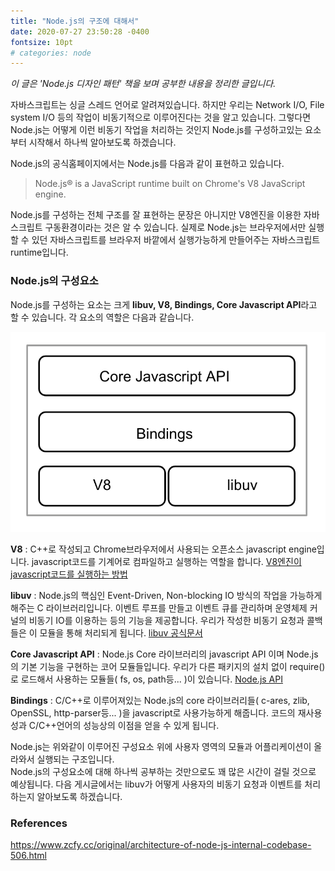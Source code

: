 ```yaml
---
title: "Node.js의 구조에 대해서"
date: 2020-07-27 23:50:28 -0400
fontsize: 10pt
# categories: node
---
```

 _이 글은 'Node.js 디자인 패턴' 책을 보며 공부한 내용을 정리한 글입니다._   
 
자바스크립트는 싱글 스레드 언어로 알려져있습니다. 하지만 우리는 Network I/O, File system I/O 등의 작업이 비동기적으로 이루어진다는 것을 알고 있습니다. 그렇다면 Node.js는 어떻게 이런 비동기 작업을 처리하는 것인지 Node.js를 구성하고있는 요소부터 시작해서 하나씩 알아보도록 하겠습니다.  

Node.js의 공식홈페이지에서는 Node.js를 다음과 같이 표현하고 있습니다.
  
> Node.js® is a JavaScript runtime built on Chrome's V8 JavaScript engine.  

Node.js를 구성하는 전체 구조를 잘 표현하는 문장은 아니지만 V8엔진을 이용한 자바스크립트 구동환경이라는 것은 알 수 있습니다. 실제로 Node.js는 브라우저에서만 실행할 수 있던 자바스크립트를 브라우저 바깥에서 실행가능하게 만들어주는 자바스크립트 runtime입니다.  

### Node.js의 구성요소  

Node.js를 구성하는 요소는 크게 **libuv, V8, Bindings, Core Javascript API**라고 할 수 있습니다. 각 요소의 역할은 다음과 같습니다.  

![Node_Components](../assets/Node_Components.png)

**V8** : C++로 작성되고 Chrome브라우저에서 사용되는 오픈소스 javascript engine입니다. javascript코드를 기계어로 컴파일하고 실행하는 역할을 합니다. [V8엔진이 javascript코드를 실행하는 방법](https://medium.com/@pks2974/v8-%EC%97%90%EC%84%9C-javascript-%EC%BD%94%EB%93%9C%EB%A5%BC-%EC%8B%A4%ED%96%89%ED%95%98%EB%8A%94-%EB%B0%A9%EB%B2%95-%EC%A0%95%EB%A6%AC%ED%95%B4%EB%B3%B4%EA%B8%B0-25837f61f551)  

**libuv** : Node.js의 핵심인 Event-Driven, Non-blocking IO 방식의 작업을 가능하게 해주는 C 라이브러리입니다. 이벤트 루프를 만들고 이벤트 큐를 관리하며 운영체제 커널의 비동기 IO를 이용하는 등의 기능을 제공합니다. 우리가 작성한 비동기 요청과 콜백들은 이 모듈을 통해 처리되게 됩니다. [libuv 공식문서](https://libuv.org/)  

**Core Javascript API** : Node.js Core 라이브러리의 javascript API 이며 Node.js의 기본 기능을 구현하는 코어 모듈들입니다. 우리가 다른 패키지의 설치 없이 require()로 로드해서 사용하는 모듈들( fs, os, path등... )이 있습니다. [Node.js API](https://nodejs.org/api/)

**Bindings** : C/C++로 이루어져있는 Node.js의 core 라이브러리들( c-ares, zlib, OpenSSL, http-parser등... )을 javascript로 사용가능하게 해줍니다. 코드의 재사용성과 C/C++언어의 성능상의 이점을 얻을 수 있게 됩니다.  

Node.js는 위와같이 이루어진 구성요소 위에 사용자 영역의 모듈과 어플리케이션이 올라와서 실행되는 구조입니다.  
Node.js의 구성요소에 대해 하나씩 공부하는 것만으로도 꽤 많은 시간이 걸릴 것으로 예상됩니다. 다음 게시글에서는 libuv가 어떻게 사용자의 비동기 요청과 이벤트를 처리하는지 알아보도록 하겠습니다.  

### References  

https://www.zcfy.cc/original/architecture-of-node-js-internal-codebase-506.html